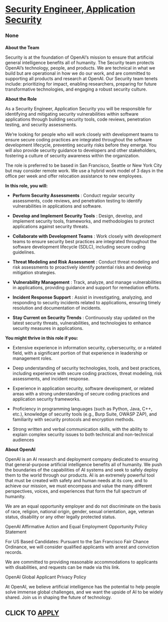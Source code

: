 # [Security Engineer, Application Security](https://www.remotewlb.com/apply/security-engineer-application-security-129569)  
### None  
####  

**About the Team**

Security is at the foundation of OpenAI’s mission to ensure that artificial general intelligence benefits all of humanity. The Security team protects OpenAI’s technology, people, and products. We are technical in what we build but are operational in how we do our work, and are committed to supporting all products and research at OpenAI. Our Security team tenets include: prioritizing for impact, enabling researchers, preparing for future transformative technologies, and engaging a robust security culture.

**About the Role**

As a Security Engineer, Application Security you will be responsible for identifying and mitigating security vulnerabilities within software applications through building security tools, code reviews, penetration testing, and security assessments.

We’re looking for people who will work closely with development teams to ensure secure coding practices are integrated throughout the software development lifecycle, preventing security risks before they emerge. You will also provide security guidance to developers and other stakeholders, fostering a culture of security awareness within the organization.

The role is preferred to be based in San Francisco, Seattle or New York City but may consider remote work. We use a hybrid work model of 3 days in the office per week and offer relocation assistance to new employees.

 **In this role, you will:**

  *  **Perform Security Assessments** : Conduct regular security assessments, code reviews, and penetration testing to identify vulnerabilities in applications and software.

  *  **Develop and Implement Security Tools** : Design, develop, and implement security tools, frameworks, and methodologies to protect applications against security threats.

  *  **Collaborate with Development Teams** : Work closely with development teams to ensure security best practices are integrated throughout the software development lifecycle (SDLC), including secure coding guidelines.

  *  **Threat Modeling and Risk Assessment** : Conduct threat modeling and risk assessments to proactively identify potential risks and develop mitigation strategies.

  *  **Vulnerability Management** : Track, analyze, and manage vulnerabilities in applications, providing guidance and support for remediation efforts.

  *  **Incident Response Support** : Assist in investigating, analyzing, and responding to security incidents related to applications, ensuring timely resolution and documentation of incidents.

  *  **Stay Current on Security Trends** : Continuously stay updated on the latest security threats, vulnerabilities, and technologies to enhance security measures in applications.

 **You might thrive in this role if you:**

  * Extensive experience in information security, cybersecurity, or a related field, with a significant portion of that experience in leadership or management roles.

  * Deep understanding of security technologies, tools, and best practices, including experience with secure coding practices, threat modeling, risk assessments, and incident response.

  * Experience in application security, software development, or related areas with a strong understanding of secure coding practices and application security frameworks.

  * Proficiency in programming languages (such as Python, Java, C++, etc.), knowledge of security tools (e.g., Burp Suite, OWASP ZAP), and familiarity with security protocols and encryption methods.

  * Strong written and verbal communication skills, with the ability to explain complex security issues to both technical and non-technical audiences

 **About OpenAI**

OpenAI is an AI research and deployment company dedicated to ensuring that general-purpose artificial intelligence benefits all of humanity. We push the boundaries of the capabilities of AI systems and seek to safely deploy them to the world through our products. AI is an extremely powerful tool that must be created with safety and human needs at its core, and to achieve our mission, we must encompass and value the many different perspectives, voices, and experiences that form the full spectrum of humanity.

We are an equal opportunity employer and do not discriminate on the basis of race, religion, national origin, gender, sexual orientation, age, veteran status, disability or any other legally protected status.

OpenAI Affirmative Action and Equal Employment Opportunity Policy Statement

For US Based Candidates: Pursuant to the San Francisco Fair Chance Ordinance, we will consider qualified applicants with arrest and conviction records.

We are committed to providing reasonable accommodations to applicants with disabilities, and requests can be made via this link.

OpenAI Global Applicant Privacy Policy

At OpenAI, we believe artificial intelligence has the potential to help people solve immense global challenges, and we want the upside of AI to be widely shared. Join us in shaping the future of technology.

  
## CLICK TO [APPLY](https://www.remotewlb.com/apply/security-engineer-application-security-129569)

